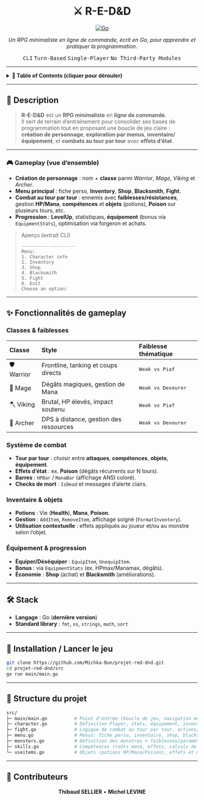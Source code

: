<div align="center">

<h1>⚔️ R-E-D&amp;D</h1>

<a href="https://go.dev/">
  <img alt="Go" src="https://img.shields.io/badge/Go-latest-00ADD8?logo=go&logoColor=white" />
</a>

<p><em>Un RPG minimaliste en ligne de commande, écrit en Go, pour apprendre et pratiquer la programmation.</em></p>

<p>
  <kbd>CLI</kbd>
  <kbd>Turn-Based</kbd>
  <kbd>Single-Player</kbd>
  <kbd>No Third-Party Modules</kbd>
</p>

</div>

---

<details>
  <summary><strong>📑 Table of Contents (cliquer pour dérouler)</strong></summary>

- [Description](#-description)
  - [Gameplay](#-gameplay-vue-densemble)
- [Fonctionnalités de gameplay](#-fonctionnalités-de-gameplay)
- [Stack](#-stack)
- [Installation / Lancer le jeu](#-installation--lancer-le-jeu)
- [Structure du projet](#-structure-du-projet)
- [Contributeurs](#-contributeurs)

</details>

---

## 📝 Description
> **R-E-D&amp;D** est un **RPG minimaliste** en **ligne de commande**.  
> Il sert de terrain d’entraînement pour consolider ses bases de programmation tout en proposant une boucle de jeu claire :  
> **création de personnage**, **exploration par menus**, **inventaire/équipement**, et **combats au tour par tour** avec **effets d’état**.

---

### 🎮 Gameplay (vue d’ensemble)
- **Création de personnage** : nom + **classe** parmi *Warrior*, *Mage*, *Viking* et *Archer*.  
- **Menu principal** : fiche perso, **Inventory**, **Shop**, **Blacksmith**, **Fight**.  
- **Combat au tour par tour** : ennemis avec **faiblesses/résistances**, gestion **HP/Mana**, **compétences** et **objets** (potions), **Poison** sur plusieurs tours, etc.  
- **Progression** : **LevelUp**, statistiques, **équipement** (bonus via `EquipmentStats`), optimisation via forgeron et achats.

> Aperçu (extrait CLI)
> ```text
> --------------------
> Menu:
> 1. Character info
> 2. Inventory
> 3. Shop
> 4. Blacksmith
> 5. Fight
> 6. Exit
> Choose an option:
> ```

---

## ✨ Fonctionnalités de gameplay
<div>

### Classes & faiblesses
<table>
  <thead>
    <tr>
      <th align="left">Classe</th>
      <th align="left">Style</th>
      <th align="left">Faiblesse thématique</th>
    </tr>
  </thead>
  <tbody>
    <tr>
      <td>🛡️ Warrior</td>
      <td>Frontline, tanking et coups directs</td>
      <td><kbd>Weak vs Piaf</kbd></td>
    </tr>
    <tr>
      <td>🧙 Mage</td>
      <td>Dégâts magiques, gestion de Mana</td>
      <td><kbd>Weak vs Devourer</kbd></td>
    </tr>
    <tr>
      <td>🪓 Viking</td>
      <td>Brutal, HP élevés, impact soutenu</td>
      <td><kbd>Weak vs Piaf</kbd></td>
    </tr>
    <tr>
      <td>🏹 Archer</td>
      <td>DPS à distance, gestion des ressources</td>
      <td><kbd>Weak vs Devourer</kbd></td>
    </tr>
  </tbody>
</table>

### Système de combat
- **Tour par tour** : choisir entre **attaques**, **compétences**, **objets**, **équipement**.
- **Effets d’état** : ex. **Poison** (dégâts récurrents sur N tours).  
- **Barres** : `HPBar` / `ManaBar` (affichage ANSI coloré).  
- **Checks de mort** : `IsDead` et messages d’alerte clairs.

### Inventaire & objets
- **Potions** : Vie (**Health**), **Mana**, **Poison**.  
- **Gestion** : `AddItem`, `RemoveItem`, affichage soigné (`FormatInventory`).
- **Utilisation contextuelle** : effets appliqués au joueur et/ou au monstre selon l’objet.

### Équipement & progression
- **Équiper/Déséquiper** : `EquipItem`, `UnequipItem`.  
- **Bonus** : via `EquipmentStats` (ex. HPmax/Manamax, dégâts).  
- **Économie** : **Shop** (achat) et **Blacksmith** (améliorations).

</div>

---

## 🛠️ Stack
- **Langage** : Go (**dernière version**)
- **Standard library** : `fmt`, `os`, `strings`, `math`, `sort`  

---

## 🚀 Installation / Lancer le jeu
```bash
git clone https://github.com/Michka-Bun/projet-red-dnd.git
cd projet-red-dnd/src
go run main/main.go
```

---

## 📂 Structure du projet
```bash
src/
├─ main/main.go          # Point d’entrée (boucle de jeu, navigation menus)
├─ character.go          # Définition Player, stats, équipement, inventaire, level-up
├─ fight.go              # Logique de combat au tour par tour, actions/skills, checks de mort
├─ menu.go               # Menus: fiche perso, inventaire, shop, blacksmith, combat
├─ monsters.go           # Définition des monstres + faiblesses/paramètres
├─ skills.go             # Compétences (coûts mana, effets, calculs de dégâts)
└─ useitems.go           # Objets (potions HP/Mana/Poison), effets et messages utilisateur
```

---


## 👥 Contributeurs
<div align="center">
<strong>Thibaud SELLIER</strong> • <strong>Michel LEVINE</strong>
</div>

